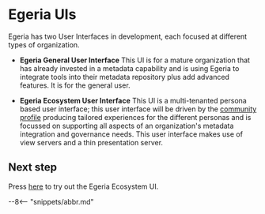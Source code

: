 <!-- SPDX-License-Identifier: CC-BY-4.0 -->
<!-- Copyright Contributors to the ODPi Egeria project 2021. -->

# Egeria UIs


Egeria has two User Interfaces in development, each focused at different
types of organization.

* **Egeria General User Interface** This UI is for a mature organization that has already invested in a metadata
capability and is using Egeria to integrate tools into their metadata repository plus add advanced features. It is for the general user.

* **Egeria Ecosystem User Interface** This UI is a multi-tenanted persona based user interface; this user interface will be driven by
the [community profile](../../../../services/omas/community-profile/overview.md) producing tailored experiences for the different personas and is focussed on supporting all aspects of an organization's metadata integration and governance needs. This user interface makes use of view servers and a thin presentation server. 

## Next step

Press [here](ecosystem-ui/ecosystem-ui-start.md) to try out the Egeria Ecosystem UI.


--8<-- "snippets/abbr.md"